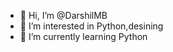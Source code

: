 - 👋 Hi, I’m @DarshilMB
- 👀 I’m interested in Python,desining
- 🌱 I’m currently learning Python

<!---
DarshilMB/DarshilMB is a ✨ special ✨ repository because its `README.md` (this file) appears on your GitHub profile.
You can click the Preview link to take a look at your changes.
--->
